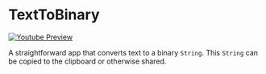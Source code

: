 # TextToBinary

[![Youtube Preview](http://img.youtube.com/vi/Atp45ruRYSw/0.jpg)](https://youtu.be/Atp45ruRYSw "Video Title")

A straightforward app that converts text to a binary `String`. This `String` can be copied to the clipboard or otherwise shared.
